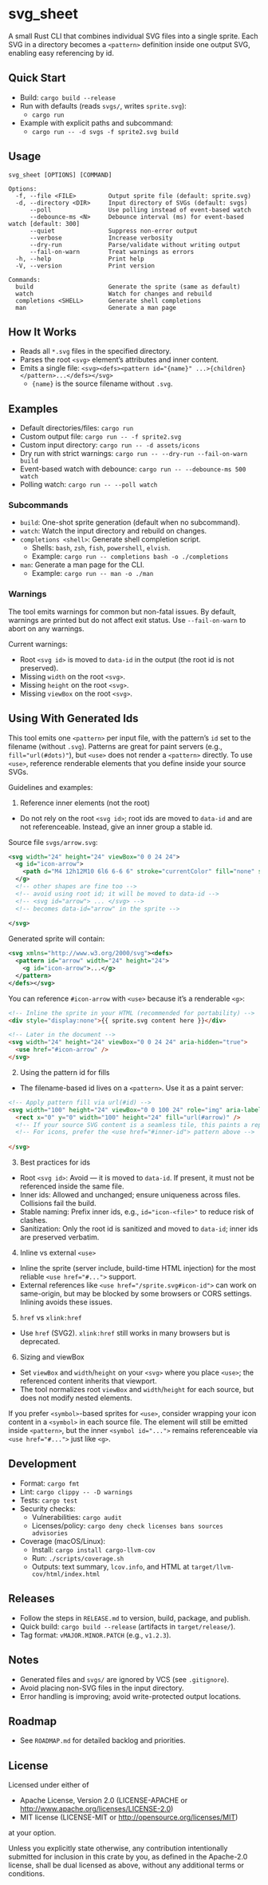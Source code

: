 # svg_sheet

A small Rust CLI that combines individual SVG files into a single sprite. Each SVG in a directory becomes a `<pattern>` definition inside one output SVG, enabling easy referencing by id.

## Quick Start
- Build: `cargo build --release`
- Run with defaults (reads `svgs/`, writes `sprite.svg`):
  - `cargo run`
- Example with explicit paths and subcommand:
  - `cargo run -- -d svgs -f sprite2.svg build`

## Usage
```
svg_sheet [OPTIONS] [COMMAND]

Options:
  -f, --file <FILE>         Output sprite file (default: sprite.svg)
  -d, --directory <DIR>     Input directory of SVGs (default: svgs)
      --poll                Use polling instead of event-based watch
      --debounce-ms <N>     Debounce interval (ms) for event-based watch [default: 300]
      --quiet               Suppress non-error output
      --verbose             Increase verbosity
      --dry-run             Parse/validate without writing output
      --fail-on-warn        Treat warnings as errors
  -h, --help                Print help
  -V, --version             Print version

Commands:
  build                     Generate the sprite (same as default)
  watch                     Watch for changes and rebuild
  completions <SHELL>       Generate shell completions
  man                       Generate a man page
```

## How It Works
- Reads all `*.svg` files in the specified directory.
- Parses the root `<svg>` element’s attributes and inner content.
- Emits a single file: `<svg><defs><pattern id="{name}" ...>{children}</pattern>...</defs></svg>`
  - `{name}` is the source filename without `.svg`.

## Examples
- Default directories/files: `cargo run`
- Custom output file: `cargo run -- -f sprite2.svg`
- Custom input directory: `cargo run -- -d assets/icons`
 - Dry run with strict warnings: `cargo run -- --dry-run --fail-on-warn build`
 - Event-based watch with debounce: `cargo run -- --debounce-ms 500 watch`
 - Polling watch: `cargo run -- --poll watch`

### Subcommands

- `build`: One-shot sprite generation (default when no subcommand).
- `watch`: Watch the input directory and rebuild on changes.
- `completions <shell>`: Generate shell completion script.
  - Shells: `bash`, `zsh`, `fish`, `powershell`, `elvish`.
  - Example: `cargo run -- completions bash -o ./completions`
- `man`: Generate a man page for the CLI.
  - Example: `cargo run -- man -o ./man`

### Warnings

The tool emits warnings for common but non-fatal issues. By default, warnings are printed but do not affect exit status. Use `--fail-on-warn` to abort on any warnings.

Current warnings:

- Root `<svg id>` is moved to `data-id` in the output (the root id is not preserved).
- Missing `width` on the root `<svg>`.
- Missing `height` on the root `<svg>`.
- Missing `viewBox` on the root `<svg>`.

## Using <use> With Generated Ids

This tool emits one `<pattern>` per input file, with the pattern’s `id` set to the filename (without `.svg`). Patterns are great for paint servers (e.g., `fill="url(#dots)"`), but `<use>` does not render a `<pattern>` directly. To use `<use>`, reference renderable elements that you define inside your source SVGs.

Guidelines and examples:

1) Reference inner elements (not the root)

- Do not rely on the root `<svg id>`; root ids are moved to `data-id` and are not referenceable. Instead, give an inner group a stable id.

Source file `svgs/arrow.svg`:

```svg
<svg width="24" height="24" viewBox="0 0 24 24">
  <g id="icon-arrow">
    <path d="M4 12h12M10 6l6 6-6 6" stroke="currentColor" fill="none" stroke-width="2"/>
  </g>
  <!-- other shapes are fine too -->
  <!-- avoid using root id; it will be moved to data-id -->
  <!-- <svg id="arrow"> ... </svg> -->
  <!-- becomes data-id="arrow" in the sprite -->
  
</svg>
```

Generated sprite will contain:

```svg
<svg xmlns="http://www.w3.org/2000/svg"><defs>
  <pattern id="arrow" width="24" height="24">
    <g id="icon-arrow">...</g>
  </pattern>
</defs></svg>
```

You can reference `#icon-arrow` with `<use>` because it’s a renderable `<g>`:

```html
<!-- Inline the sprite in your HTML (recommended for portability) -->
<div style="display:none">{{ sprite.svg content here }}</div>

<!-- Later in the document -->
<svg width="24" height="24" viewBox="0 0 24 24" aria-hidden="true">
  <use href="#icon-arrow" />
</svg>
```

2) Using the pattern id for fills

- The filename-based id lives on a `<pattern>`. Use it as a paint server:

```html
<!-- Apply pattern fill via url(#id) -->
<svg width="100" height="24" viewBox="0 0 100 24" role="img" aria-label="Decorative pattern">
  <rect x="0" y="0" width="100" height="24" fill="url(#arrow)" />
  <!-- If your source SVG content is a seamless tile, this paints a repeated fill -->
  <!-- For icons, prefer the <use href="#inner-id"> pattern above -->
  
</svg>
```

3) Best practices for ids

- Root `<svg id>`: Avoid — it is moved to `data-id`. If present, it must not be referenced inside the same file.
- Inner ids: Allowed and unchanged; ensure uniqueness across files. Collisions fail the build.
- Stable naming: Prefix inner ids, e.g., `id="icon-<file>"` to reduce risk of clashes.
- Sanitization: Only the root id is sanitized and moved to `data-id`; inner ids are preserved verbatim.

4) Inline vs external `<use>`

- Inline the sprite (server include, build-time HTML injection) for the most reliable `<use href="#...">` support.
- External references like `<use href="/sprite.svg#icon-id">` can work on same-origin, but may be blocked by some browsers or CORS settings. Inlining avoids these issues.

5) `href` vs `xlink:href`

- Use `href` (SVG2). `xlink:href` still works in many browsers but is deprecated.

6) Sizing and viewBox

- Set `viewBox` and `width`/`height` on your `<svg>` where you place `<use>`; the referenced content inherits that viewport.
- The tool normalizes root `viewBox` and `width`/`height` for each source, but does not modify nested elements.

If you prefer `<symbol>`-based sprites for `<use>`, consider wrapping your icon content in a `<symbol>` in each source file. The element will still be emitted inside `<pattern>`, but the inner `<symbol id="...">` remains referenceable via `<use href="#...">` just like `<g>`.

## Development
- Format: `cargo fmt`
- Lint: `cargo clippy -- -D warnings`
- Tests: `cargo test`
- Security checks:
  - Vulnerabilities: `cargo audit`
  - Licenses/policy: `cargo deny check licenses bans sources advisories`
- Coverage (macOS/Linux):
  - Install: `cargo install cargo-llvm-cov`
  - Run: `./scripts/coverage.sh`
  - Outputs: text summary, `lcov.info`, and HTML at `target/llvm-cov/html/index.html`

## Releases
- Follow the steps in `RELEASE.md` to version, build, package, and publish.
- Quick build: `cargo build --release` (artifacts in `target/release/`).
- Tag format: `vMAJOR.MINOR.PATCH` (e.g., `v1.2.3`).

## Notes
- Generated files and `svgs/` are ignored by VCS (see `.gitignore`).
- Avoid placing non-SVG files in the input directory.
- Error handling is improving; avoid write-protected output locations.

## Roadmap
- See `ROADMAP.md` for detailed backlog and priorities.

## License

Licensed under either of

- Apache License, Version 2.0 (LICENSE-APACHE or http://www.apache.org/licenses/LICENSE-2.0)
- MIT license (LICENSE-MIT or http://opensource.org/licenses/MIT)

at your option.

Unless you explicitly state otherwise, any contribution intentionally submitted for inclusion in this crate by you, as defined in the Apache-2.0 license, shall be dual licensed as above, without any additional terms or conditions.
